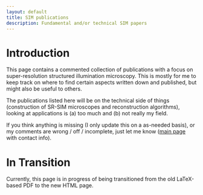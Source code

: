 ```yaml
--- 
layout: default
title: SIM publications
description: Fundamental and/or technical SIM papers
--- 
```


# Introduction

This page contains a commented collection
of publications with a focus on super-resolution structured
illumination microscopy. This is mostly for me to keep
track on where to find certain aspects written down
and published, but might also be useful to others.

The publications listed here will be on the technical side
of things (construction of SR-SIM microscopes and reconstruction
algorithms), looking at applications is (a) too much and (b)
not really my field.

If you think anything is missing (I only update this on a as-needed basis),
or my comments are wrong / off / incomplete, just let me know ([main page](../index.html) with contact info).

# In Transition

Currently, this page is in progress of being transitioned from the old LaTeX-based PDF to the new HTML page.



